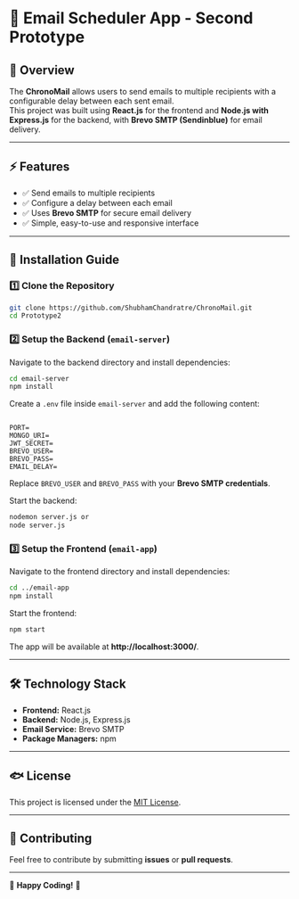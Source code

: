 # 📧 Email Scheduler App - Second Prototype

## 🔹 Overview
The **ChronoMail** allows users to send emails to multiple recipients with a configurable delay between each sent email.  
This project was built using **React.js** for the frontend and **Node.js with Express.js** for the backend, with **Brevo SMTP (Sendinblue)** for email delivery.

---

## ⚡ Features
- ✅ Send emails to multiple recipients  
- ✅ Configure a delay between each email  
- ✅ Uses **Brevo SMTP** for secure email delivery  
- ✅ Simple, easy-to-use and responsive interface  

---

## 🚀 Installation Guide

### **1️⃣ Clone the Repository**
```sh
git clone https://github.com/ShubhamChandratre/ChronoMail.git
cd Prototype2
```

### **2️⃣ Setup the Backend (`email-server`)**
Navigate to the backend directory and install dependencies:
```sh
cd email-server
npm install
```
Create a `.env` file inside `email-server` and add the following content:
```env

PORT=
MONGO_URI=
JWT_SECRET=
BREVO_USER=
BREVO_PASS=
EMAIL_DELAY=
```
Replace `BREVO_USER` and `BREVO_PASS` with your **Brevo SMTP credentials**.

Start the backend:
```sh
nodemon server.js or 
node server.js
```

### **3️⃣ Setup the Frontend (`email-app`)**
Navigate to the frontend directory and install dependencies:
```sh
cd ../email-app
npm install
```
Start the frontend:
```sh
npm start
```
The app will be available at **http://localhost:3000/**.

---

## 🛠 **Technology Stack**
- **Frontend:** React.js  
- **Backend:** Node.js, Express.js  
- **Email Service:** Brevo SMTP  
- **Package Managers:** npm  

---

## 🐟 **License**
This project is licensed under the [MIT License](LICENSE).

---

## 🤝 **Contributing**
Feel free to contribute by submitting **issues** or **pull requests**.


---
🚀 **Happy Coding!** 🎯

